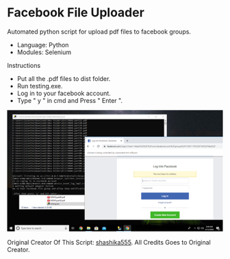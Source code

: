 # Facebook File Uploader

Automated python script for upload pdf files to facebook groups.

- Language: Python
- Modules: Selenium

Instructions
- Put all the .pdf files to dist folder.
- Run testing.exe.
- Log in to your facebook account.
- Type " y " in cmd and Press " Enter ".

![AutoFileUploader](https://github.com/lalantham/Facebook-File-Uploader/blob/master/AutoFileUploader.PNG)

Original Creator Of This Script: [shashika555](https://github.com/shashika555).
All Credits Goes to Original Creator.
